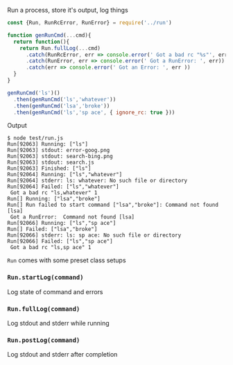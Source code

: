 Run a process, store it's output, log things

```javascript
const {Run, RunRcError, RunError} = require('../run')

function genRunCmd(...cmd){
  return function(){
    return Run.fullLog(...cmd)
      .catch(RunRcError, err => console.error(' Got a bad rc "%s"', err.results.command, err.results.exit_code))
      .catch(RunError, err => console.error(' Got a RunError: ', err))
      .catch(err => console.error(' Got an Error: ', err ))
  }
}

genRunCmd('ls')()
  .then(genRunCmd('ls','whatever'))
  .then(genRunCmd('lsa','broke'))
  .then(genRunCmd('ls','sp ace', { ignore_rc: true }))
```

Output

```
$ node test/run.js
Run[92063] Running: ["ls"]
Run[92063] stdout: error-goog.png
Run[92063] stdout: search-bing.png
Run[92063] stdout: search.js
Run[92063] Finished: ["ls"]
Run[92064] Running: ["ls","whatever"]
Run[92064] stderr: ls: whatever: No such file or directory
Run[92064] Failed: ["ls","whatever"]
 Got a bad rc "ls,whatever" 1
Run[] Running: ["lsa","broke"]
Run[] Run failed to start command ["lsa","broke"]: Command not found [lsa]
 Got a RunError:  Command not found [lsa]
Run[92066] Running: ["ls","sp ace"]
Run[] Failed: ["lsa","broke"]
Run[92066] stderr: ls: sp ace: No such file or directory
Run[92066] Failed: ["ls","sp ace"]
 Got a bad rc "ls,sp ace" 1

```

`Run` comes with some preset class setups

### `Run.startLog(command)`

Log state of command and errors

### `Run.fullLog(command)`

Log stdout and stderr while running

### `Run.postLog(command)`

Log stdout and stderr after completion